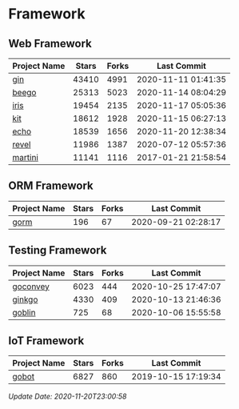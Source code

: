 # Framework

## Web Framework
| Project Name | Stars | Forks | Last Commit |
| ------------ | ----- | ----- | ----------- |
| [gin](https://github.com/gin-gonic/gin) | 43410 | 4991 | 2020-11-11 01:41:35 |
| [beego](https://github.com/astaxie/beego) | 25313 | 5023 | 2020-11-14 08:04:29 |
| [iris](https://github.com/kataras/iris) | 19454 | 2135 | 2020-11-17 05:05:36 |
| [kit](https://github.com/go-kit/kit) | 18612 | 1928 | 2020-11-15 06:27:13 |
| [echo](https://github.com/labstack/echo) | 18539 | 1656 | 2020-11-20 12:38:34 |
| [revel](https://github.com/revel/revel) | 11986 | 1387 | 2020-07-12 05:57:36 |
| [martini](https://github.com/go-martini/martini) | 11141 | 1116 | 2017-01-21 21:58:54 |

## ORM Framework
| Project Name | Stars | Forks | Last Commit |
| ------------ | ----- | ----- | ----------- |
| [gorm](https://github.com/jinzhu/gorm) | 196 | 67 | 2020-09-21 02:28:17 |

## Testing Framework
| Project Name | Stars | Forks | Last Commit |
| ------------ | ----- | ----- | ----------- |
| [goconvey](https://github.com/smartystreets/goconvey) | 6023 | 444 | 2020-10-25 17:47:07 |
| [ginkgo](https://github.com/onsi/ginkgo) | 4330 | 409 | 2020-10-13 21:46:36 |
| [goblin](https://github.com/franela/goblin) | 725 | 68 | 2020-10-06 15:55:58 |

## IoT Framework
| Project Name | Stars | Forks | Last Commit |
| ------------ | ----- | ----- | ----------- |
| [gobot](https://github.com/hybridgroup/gobot) | 6827 | 860 | 2019-10-15 17:19:34 |

*Update Date: 2020-11-20T23:00:58*